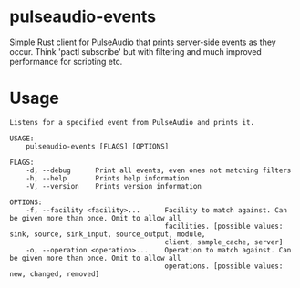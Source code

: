 # pulseaudio-events
Simple Rust client for PulseAudio that prints server-side events as they occur. Think 'pactl subscribe' but with filtering and much improved performance for scripting etc.

# Usage
```
Listens for a specified event from PulseAudio and prints it.

USAGE:
    pulseaudio-events [FLAGS] [OPTIONS]

FLAGS:
    -d, --debug      Print all events, even ones not matching filters
    -h, --help       Prints help information
    -V, --version    Prints version information

OPTIONS:
    -f, --facility <facility>...      Facility to match against. Can be given more than once. Omit to allow all
                                      facilities. [possible values: sink, source, sink_input, source_output, module,
                                      client, sample_cache, server]
    -o, --operation <operation>...    Operation to match against. Can be given more than once. Omit to allow all
                                      operations. [possible values: new, changed, removed]
```
